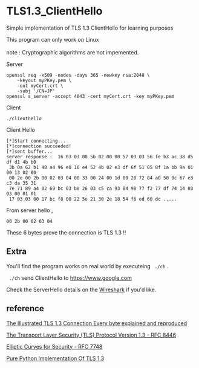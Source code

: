# TLS1.3_ClientHello
Simple implementation of TLS 1.3 ClientHello for learning purposes

This program can only work on Linux
<br>
<br>
note :  Cryptographic  algorithms are not impemented.

Server
```
openssl req -x509 -nodes -days 365 -newkey rsa:2048 \
    -keyout myPKey.pem \
    -out myCert.crt \
    -subj '/CN=JP'
openssl s_server -accept 4043 -cert myCert.crt -key myPKey.pem
```

Client 
```
./clienthello
```

Client Hello
```
[*]Start connecting...
[*]connection succeeded!
[*]sent buffer...
server response :  16 03 03 00 5b 02 00 00 57 03 03 56 fe b3 ac 38 d5 df d1 4b b0
 3b 0a 62 b1 48 a4 96 e8 16 e4 52 4b 02 e3 df 6f 51 05 8f 1a bb 9a 01 00 13 02 00 
 00 2e 00 2b 00 02 03 04 00 33 00 24 00 1d 00 20 72 84 a0 50 0c 67 e3 c3 da 35 31 
 7e 71 89 a4 02 69 bc 03 b8 26 03 c5 ca 93 84 98 77 f2 77 df 74 14 03 03 00 01 01 
 17 03 03 00 17 bc f8 00 22 5e 21 30 2e 18 54 f6 ed 60 dc .....
```

From server hello ,
```
00 2b 00 02 03 04
``` 
These 6 bytes prove the connection is TLS 1.3 !!

## Extra

You'll find the program works on real world by executeing  ``` ./ch```  .

``` ./ch```   send ClientHello to https://www.google.com  

Check the ServerHello details on the [Wireshark](https://www.wireshark.org/)
 if you'd like.

## reference
[The Illustrated TLS 1.3 Connection Every byte explained and reproduced](https://tls13.xargs.org/)

[The Transport Layer Security (TLS) Protocol Version 1.3 - RFC 8446 ](https://datatracker.ietf.org/doc/html/rfc8446)

[Elliptic Curves for Security - RFC 7748](https://datatracker.ietf.org/doc/html/rfc7748)

[Pure Python Implementation Of TLS 1.3](https://github.com/IdoBn/tls1.3)
